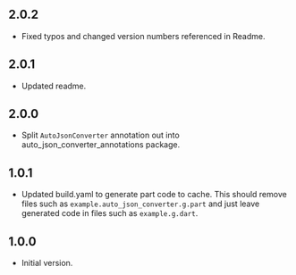 ## 2.0.2

- Fixed typos and changed version numbers referenced in Readme.

## 2.0.1

- Updated readme.

## 2.0.0

- Split `AutoJsonConverter` annotation out into auto_json_converter_annotations package.

## 1.0.1

- Updated build.yaml to generate part code to cache. This should remove files such as `example.auto_json_converter.g.part` and just leave generated code in files such as `example.g.dart`.

## 1.0.0

- Initial version.
